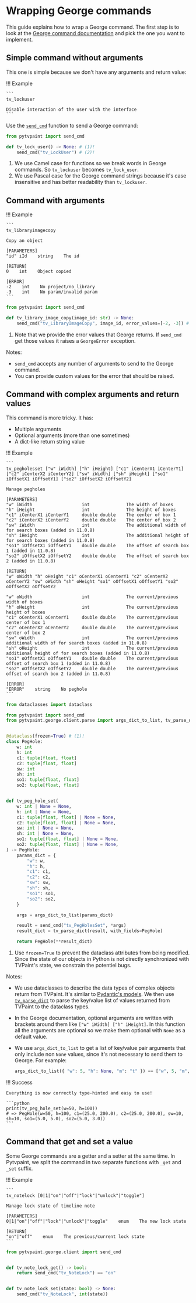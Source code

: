 # Wrapping George commands

This guide explains how to wrap a George command. The first step is to look at the [George command documentation](https://www.tvpaint.com/doc/tvpaint-animation-11/george-commands) and pick the one you want to implement.

## Simple command without arguments

This one is simple because we don't have any arguments and return value:

!!! Example

    ```
    tv_lockuser

    Disable interaction of the user with the interface
    ```

Use the [`send_cmd`](../api/client/communication.md#pytvpaint.george.client.send_cmd) function to send a George command:

```python
from pytvpaint import send_cmd

def tv_lock_user() -> None: # (1)!
    send_cmd("tv_LockUser") # (2)!
```

1. We use Camel case for functions so we break words in George commands. So `tv_lockuser` becomes `tv_lock_user`.
2. We use Pascal case for the George command strings because it's case insensitive and has better readability than `tv_lockuser`.

## Command with arguments

!!! Example

    ```
    tv_libraryimagecopy

    Copy an object

    [PARAMETERS]
    "id" iId    string    The id

    [RETURN]
    0    int    Object copied

    [ERROR]
    -2    int    No project/no library
    -3    int    No param/invalid param
    ```

```python
from pytvpaint import send_cmd

def tv_library_image_copy(image_id: str) -> None:
    send_cmd("tv_LibraryImageCopy", image_id, error_values=[-2, -3]) # (1)!
```

1. Note that we provide the error values that George returns. If `send_cmd` get those values it raises a `GeorgeError` exception.

Notes:

- `send_cmd` accepts any number of arguments to send to the George command.
- You can provide custom values for the error that should be raised.

## Command with complex arguments and return values

This command is more tricky. It has:

- Multiple arguments
- Optional arguments (more than one sometimes)
- A dict-like return string value

!!! Example

    ```
    tv_pegholesset ["w" iWidth] ["h" iHeight] ["c1" iCenterX1 iCenterY1] ["c2" iCenterX2 iCenterY2] ["sw" iWidth] ["sh" iHeight] ["so1" iOffsetX1 iOffsetY1] ["so2" iOffsetX2 iOffsetY2]

    Manage pegholes

    [PARAMETERS]
    "w" iWidth                   int              The width of boxes
    "h" iHeight                  int              The height of boxes
    "c1" iCenterX1 iCenterY1     double double    The center of box 1
    "c2" iCenterX2 iCenterY2     double double    The center of box 2
    "sw" iWidth                  int              The additional width of for search boxes (added in 11.0.8)
    "sh" iHeight                 int              The additional height of for search boxes (added in 11.0.8)
    "so1" iOffsetX1 iOffsetY1    double double    The offset of search box 1 (added in 11.0.8)
    "so2" iOffsetX2 iOffsetY2    double double    The offset of search box 2 (added in 11.0.8)

    [RETURN]
    "w" oWidth "h" oHeight "c1" oCenterX1 oCenterY1 "c2" oCenterX2 oCenterY2 "sw" oWidth "sh" oHeight "so1" oOffsetX1 oOffsetY1 "so2" oOffsetX2 oOffsetY2

    "w" oWidth                   int              The current/previous width of boxes
    "h" oHeight                  int              The current/previous height of boxes
    "c1" oCenterX1 oCenterY1     double double    The current/previous center of box 1
    "c2" oCenterX2 oCenterY2     double double    The current/previous center of box 2
    "sw" oWidth                  int              The current/previous additional width of for search boxes (added in 11.0.8)
    "sh" oHeight                 int              The current/previous additional height of for search boxes (added in 11.0.8)
    "so1" oOffsetX1 oOffsetY1    double double    The current/previous offset of search box 1 (added in 11.0.8)
    "so2" oOffsetX2 oOffsetY2    double double    The current/previous offset of search box 2 (added in 11.0.8)

    [ERROR]
    "ERROR"    string    No peghole
    ```

```python
from dataclasses import dataclass

from pytvpaint import send_cmd
from pytvpaint.george.client.parse import args_dict_to_list, tv_parse_dict


@dataclass(frozen=True) # (1)!
class PegHole:
    w: int
    h: int
    c1: tuple[float, float]
    c2: tuple[float, float]
    sw: int
    sh: int
    so1: tuple[float, float]
    so2: tuple[float, float]


def tv_peg_hole_set(
    w: int | None = None,
    h: int | None = None,
    c1: tuple[float, float] | None = None,
    c2: tuple[float, float] | None = None,
    sw: int | None = None,
    sh: int | None = None,
    so1: tuple[float, float] | None = None,
    so2: tuple[float, float] | None = None,
) -> PegHole:
    params_dict = {
        "w": w,
        "h": h,
        "c1": c1,
        "c2": c2,
        "sw": sw,
        "sh": sh,
        "so1": so1,
        "so2": so2,
    }

    args = args_dict_to_list(params_dict)

    result = send_cmd("tv_PegHolesSet", *args)
    result_dict = tv_parse_dict(result, with_fields=PegHole)

    return PegHole(**result_dict)
```

1. Use `frozen=True` to prevent the dataclass attributes from being modified. Since the state of our objects in Python is not directly synchronized with TVPaint's state, we constrain the potentiel bugs.

Notes:

- We use dataclasses to describe the data types of complex objects return from TVPaint. It's similar to [Pydantic's models](https://docs.pydantic.dev/latest/concepts/models/). We then use [`tv_parse_dict`](../api/client/parsing.md#pytvpaint.george.client.parse.tv_parse_dict) to parse the key/value list of values returned from TVPaint to the dataclass types.

- In the George documentation, optional arguments are written with brackets around them like `["w" iWidth] ["h" iHeight]`. In this function all the arguments are optional so we make them optional with `None` as a default value.

- We use `args_dict_to_list` to get a list of key/value pair arguments that only include non `None` values, since it's not necessary to send them to George. For example:
  ```python
  args_dict_to_list({ "w": 5, "h": None, "m": "t" }) == ["w", 5, "m", "t"]
  ```

!!! Success

    Everything is now correctly type-hinted and easy to use!

    ```python
    print(tv_peg_hole_set(w=50, h=100))
    # => PegHole(w=50, h=100, c1=(25.0, 200.0), c2=(25.0, 200.0), sw=10, sh=10, so1=(5.0, 5.0), so2=(5.0, 3.0))
    ```

## Command that get and set a value

Some George commands are a getter and a setter at the same time. In Pytvpaint, we split the command in two separate functions with `_get` and `_set` suffix.

!!! Example

    ```
    tv_notelock [0|1|"on"|"off"|"lock"|"unlock"|"toggle"]

    Manage lock state of timeline note

    [PARAMETERS]
    0|1|"on"|"off"|"lock"|"unlock"|"toggle"    enum    The new lock state

    [RETURN]
    "on"|"off"    enum    The previous/current lock state
    ```

```python
from pytvpaint.george.client import send_cmd


def tv_note_lock_get() -> bool:
    return send_cmd("tv_NoteLock") == "on"


def tv_note_lock_set(state: bool) -> None:
    send_cmd("tv_NoteLock", int(state))
```
